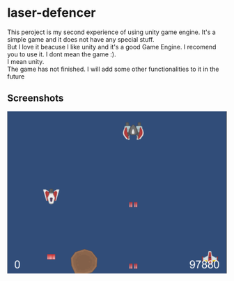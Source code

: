 # laser-defencer
This peroject is my second experience of using unity game engine. It's a simple game and it does not have any special stuff.   
But I love it beacuse I like unity and it's a good Game Engine. I recomend you to use it. I dont mean the game :).  
I mean unity.  
The game has not finished. I will add some other functionalities to it in the future
## Screenshots
![alt text](https://github.com/bahmanshadmehr/Projects-Screenshots/blob/master/Laser%20Defender.PNG)

